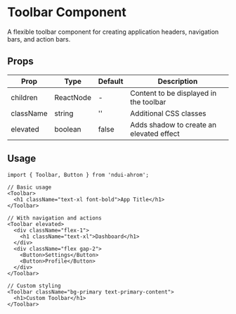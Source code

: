# Toolbar Component

A flexible toolbar component for creating application headers, navigation bars, and action bars.

## Props

| Prop | Type | Default | Description |
|------|------|---------|-------------|
| children | ReactNode | - | Content to be displayed in the toolbar |
| className | string | '' | Additional CSS classes |
| elevated | boolean | false | Adds shadow to create an elevated effect |

## Usage

```tsx
import { Toolbar, Button } from 'ndui-ahrom';

// Basic usage
<Toolbar>
  <h1 className="text-xl font-bold">App Title</h1>
</Toolbar>

// With navigation and actions
<Toolbar elevated>
  <div className="flex-1">
    <h1 className="text-xl">Dashboard</h1>
  </div>
  <div className="flex gap-2">
    <Button>Settings</Button>
    <Button>Profile</Button>
  </div>
</Toolbar>

// Custom styling
<Toolbar className="bg-primary text-primary-content">
  <h1>Custom Toolbar</h1>
</Toolbar>
```